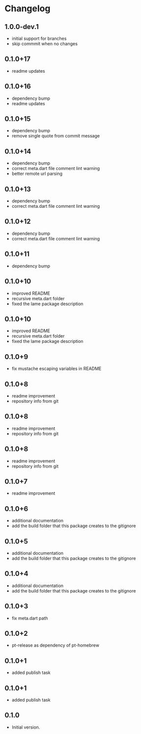 # Changelog

## 1.0.0-dev.1

* initial support for branches
* skip commmit when no changes

## 0.1.0+17

* readme updates

## 0.1.0+16

* dependency bump
* readme updates

## 0.1.0+15

* dependency bump
* remove single quote from commit message

## 0.1.0+14

* dependency bump
* correct meta.dart file comment lint warning
* better remote url parsing

## 0.1.0+13

* dependency bump
* correct meta.dart file comment lint warning

## 0.1.0+12

* dependency bump
* correct meta.dart file comment lint warning

## 0.1.0+11

* dependency bump

## 0.1.0+10

* improved README
* recursive meta.dart folder
* fixed the lame package description

## 0.1.0+10

* improved README
* recursive meta.dart folder
* fixed the lame package description

## 0.1.0+9

* fix mustache escaping variables in README

## 0.1.0+8

* readme improvement
* repository info from git

## 0.1.0+8

* readme improvement
* repository info from git

## 0.1.0+8

* readme improvement
* repository info from git

## 0.1.0+7

* readme improvement

## 0.1.0+6

* additional documentation
* add the build folder that this package creates to the gitignore

## 0.1.0+5

* additional documentation
* add the build folder that this package creates to the gitignore

## 0.1.0+4

* additional documentation
* add the build folder that this package creates to the gitignore

## 0.1.0+3

* fix meta.dart path

## 0.1.0+2

* pt-release as dependency of pt-homebrew

## 0.1.0+1

* added publish task

## 0.1.0+1

* added publish task
## 0.1.0

- Initial version.
